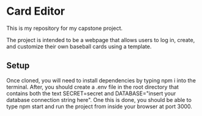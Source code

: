 # Card Editor
This is my repository for my capstone project.

The project is intended to be a webpage that allows users to log in, create, and customize their own baseball cards using a template.

## Setup
Once cloned, you will need to install dependencies by typing npm i into the terminal. After, you should create a .env file in the root directory that contains both the text SECRET=secret and DATABASE="insert your database connection string here". One this is done, you should be able to type npm start and run the project from inside your browser at port 3000.
